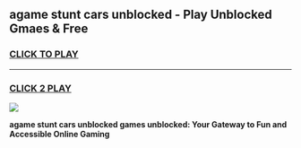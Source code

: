 
## agame stunt cars unblocked - Play Unblocked Gmaes & Free
<h3>
<a href="https://news.freeplayer.one?title=agame_stunt_cars_unblocked&ref=16F">CLICK TO PLAY</a></h3>
<hr>

<h3>
<a href="https://news.freeplayer.one?title=agame_stunt_cars_unblocked&ref=16F">CLICK 2 PLAY</a>
  
</h3>

<a href="https://news.freeplayer.one?title=agame_stunt_cars_unblocked&ref=16F/"><img src="https://clearcache.store/games.png"></a>


**agame stunt cars unblocked games unblocked: Your Gateway to Fun and Accessible Online Gaming**
